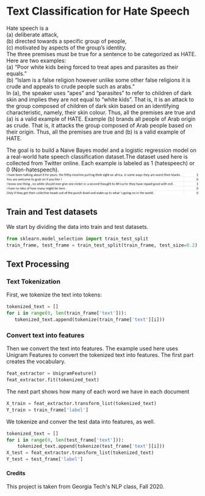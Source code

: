 # Text Classification for Hate Speech
Hate speech is a  
(a) deliberate attack,  
(b) directed towards a specific group of people,  
(c) motivated by aspects of the group’s identity.  
The three premises must be true for a sentence to be categorized as HATE. Here are two examples:  
(a) “Poor white kids being forced to treat apes and parasites as their equals.”  
(b) “Islam is a false religion however unlike some other false religions it is crude and appeals to crude people such as arabs.”  
In (a), the speaker uses “apes” and “parasites” to refer to children of dark skin and implies they are not equal to “white kids”. That is, it is an attack to the group composed of children of dark skin based on an identifying characteristic, namely, their skin colour. Thus, all the premises are true and (a) is a valid example of HATE. Example (b) brands all people of Arab origin as crude. That is, it attacks the group composed of Arab people based on their origin. Thus, all the premises are true and (b) is a valid example of HATE.

The goal is to build a Naive Bayes model and a logistic regression model on a real-world hate speech classification dataset.The dataset used here is collected from Twitter online. Each example is labeled as 1 (hatespeech) or 0 (Non-hatespeech).  
![image](01.JPG)  

## Train and Test datasets
We start by dividing the data into train and test datasets.
```python
from sklearn.model_selection import train_test_split
train_frame, test_frame = train_test_split(train_frame, test_size=0.2)
```
## Text Processing
### Text Tokenization
First, we tokenize the text into tokens:
```python
tokenized_text = []
for i in range(0, len(train_frame['text'])):
   tokenized_text.append(tokenize(train_frame['text'][i]))
```
### Convert text into features
Then we convert the text into features. The example used here uses Unigram Features to convert the tokenized text into features. The first part creates the vocabulary.
```python
feat_extractor = UnigramFeature()
feat_extractor.fit(tokenized_text)
```
The next part shows how many of each word we  have in each document
```python
X_train = feat_extractor.transform_list(tokenized_text)
Y_train = train_frame['label']
```
We tokenize and conver the test data into features, as well.
```python
tokenized_text = []
for i in range(0, len(test_frame['text'])):
    tokenized_text.append(tokenize(test_frame['text'][i]))
X_test = feat_extractor.transform_list(tokenized_text)
Y_test = test_frame['label']
```

#### Credits
This project is taken from Georgia Tech's NLP class, Fall 2020.
